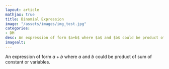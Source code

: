 ```yaml
---
layout: article
mathjax: true
title: Binomial Expression
image: "/assets/images/img_test.jpg"
categories:
- DM
desc: An expression of form $a+b$ where $a$ and $b$ could be product of sum of constant or variables. 
imagealt: 
---
```


An expression of form $a+b$ where $a$ and $b$ could be product of sum of constant or variables.
































































































































































































































































































































































